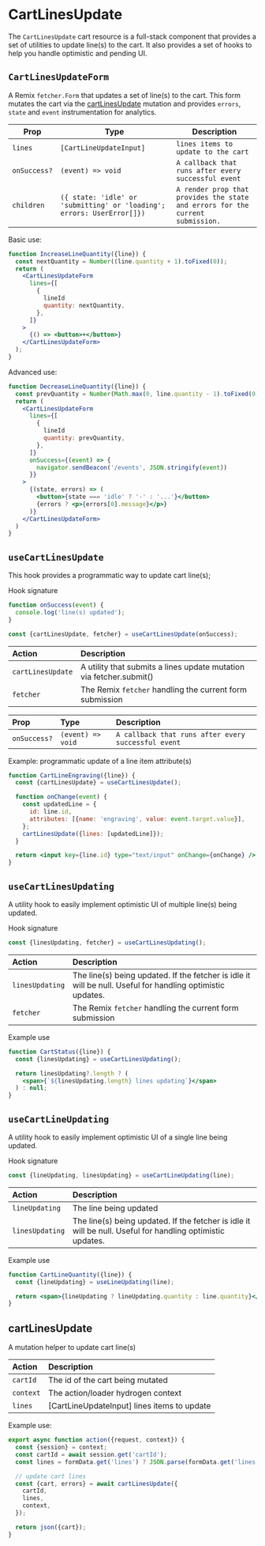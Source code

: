 # CartLinesUpdate

The `CartLinesUpdate` cart resource is a full-stack component that provides a set of utilities to update line(s) to the cart. It also provides a set of hooks to help you handle optimistic and pending UI.

## `CartLinesUpdateForm`

A Remix `fetcher.Form` that updates a set of line(s) to the cart. This form mutates the cart via the [cartLinesUpdate](https://shopify.dev/api/storefront/2022-10/mutations/cartLinesUpdate) mutation and provides
`errors`, `state` and `event` instrumentation for analytics.

| Prop         | Type                                                                   | Description                                                                    |
| ------------ | ---------------------------------------------------------------------- | ------------------------------------------------------------------------------ |
| `lines`      | `[CartLineUpdateInput]`                                                | `lines items to update to the cart`                                            |
| `onSuccess?` | `(event) => void`                                                      | `A callback that runs after every successful event`                            |
| `children`   | `({ state: 'idle' or 'submitting' or 'loading'; errors: UserError[]})` | `A render prop that provides the state and errors for the current submission.` |

Basic use:

```jsx
function IncreaseLineQuantity({line}) {
  const nextQuantity = Number((line.quantity + 1).toFixed(0));
  return (
    <CartLinesUpdateForm
      lines={[
        {
          lineId
          quantity: nextQuantity,
        },
      ]}
    >
      {() => <button>+</button>}
    </CartLinesUpdateForm>
  );
}
```

Advanced use:

```jsx
function DecreaseLineQuantity({line}) {
  const prevQuantity = Number(Math.max(0, line.quantity - 1).toFixed(0));
  return (
    <CartLinesUpdateForm
      lines={[
        {
          lineId
          quantity: prevQuantity,
        },
      ]}
      onSuccess={(event) => {
        navigator.sendBeacon('/events', JSON.stringify(event))
      }}
    >
      {(state, errors) => (
        <button>{state === 'idle' ? '-' : '...'}</button>
        {errors ? <p>{errors[0].message}</p>}
      )}
    </CartLinesUpdateForm>
  )
}
```

## `useCartLinesUpdate`

This hook provides a programmatic way to update cart line(s);

Hook signature

```jsx
function onSuccess(event) {
  console.log('line(s) updated');
}

const {cartLinesUpdate, fetcher} = useCartLinesUpdate(onSuccess);
```

| Action            | Description                                                         |
| :---------------- | :------------------------------------------------------------------ |
| `cartLinesUpdate` | A utility that submits a lines update mutation via fetcher.submit() |
| `fetcher`         | The Remix `fetcher` handling the current form submission            |

| Prop         | Type              | Description                                         |
| :----------- | :---------------- | :-------------------------------------------------- |
| `onSuccess?` | `(event) => void` | `A callback that runs after every successful event` |

Example: programmatic update of a line item attribute(s)

```jsx
function CartLineEngraving({line}) {
  const {cartLinesUpdate} = useCartLinesUpdate();

  function onChange(event) {
    const updatedLine = {
      id: line.id,
      attributes: [{name: 'engraving', value: event.target.value}],
    };
    cartLinesUpdate({lines: [updatedLine]});
  }

  return <input key={line.id} type="text/input" onChange={onChange} />;
}
```

## `useCartLinesUpdating`

A utility hook to easily implement optimistic UI of multiple line(s) being updated.

Hook signature

```jsx
const {linesUpdating, fetcher} = useCartLinesUpdating();
```

| Action          | Description                                                                                                |
| :-------------- | :--------------------------------------------------------------------------------------------------------- |
| `linesUpdating` | The line(s) being updated. If the fetcher is idle it will be null. Useful for handling optimistic updates. |
| `fetcher`       | The Remix `fetcher` handling the current form submission                                                   |

Example use

```jsx
function CartStatus({line}) {
  const {linesUpdating} = useCartLinesUpdating();

  return linesUpdating?.length ? (
    <span>{`${linesUpdating.length} lines updating`}</span>
  ) : null;
}
```

## `useCartLineUpdating`

A utility hook to easily implement optimistic UI of a single line being updated.

Hook signature

```jsx
const {lineUpdating, linesUpdating} = useCartLineUpdating(line);
```

| Action          | Description                                                                                                |
| :-------------- | :--------------------------------------------------------------------------------------------------------- |
| `lineUpdating`  | The line being updated                                                                                     |
| `linesUpdating` | The line(s) being updated. If the fetcher is idle it will be null. Useful for handling optimistic updates. |

Example use

```jsx
function CartLineQuantity({line}) {
  const {lineUpdating} = useLineUpdating(line);

  return <span>{lineUpdating ? lineUpdating.quantity : line.quantity}</span>;
}
```

## cartLinesUpdate

A mutation helper to update cart line(s)

| Action    | Description                                 |
| :-------- | :------------------------------------------ |
| `cartId`  | The id of the cart being mutated            |
| `context` | The action/loader hydrogen context          |
| `lines`   | [CartLineUpdateInput] lines items to update |

Example use:

```jsx
export async function action({request, context}) {
  const {session} = context;
  const cartId = await session.get('cartId');
  const lines = formData.get('lines') ? JSON.parse(formData.get('lines')) : [];

  // update cart lines
  const {cart, errors} = await cartLinesUpdate({
    cartId,
    lines,
    context,
  });

  return json({cart});
}
```

